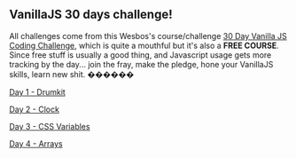 ## VanillaJS 30 days challenge!

All challenges come from this Wesbos's course/challenge [30 Day Vanilla JS Coding Challenge](https://javascript30.com/), which is quite a mouthful but it's also a **FREE COURSE**. Since free stuff is usually a good thing, and Javascript usage gets more tracking by the day... join the fray, make the pledge, hone your VanillaJS skills, learn new shit.
������

[Day 1 - Drumkit](https://edo9k.github.io/js30/01-drumkit/index.html)

[Day 2 - Clock](https://edo9k.github.io/js30/02-clock/)

[Day 3 - CSS Variables](https://edo9k.github.io/js30/03-css-vars/)

[Day 4 - Arrays](https://edo9k.github.io/js30/04-arrays/)

